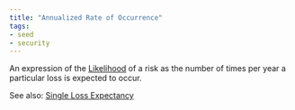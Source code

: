 ```yaml
---
title: "Annualized Rate of Occurrence"
tags:
- seed
- security
---
```


An expression of the [Likelihood](notes/Likelihood.md) of a risk as the number of times per year a particular loss is expected to occur.

See also: [Single Loss Expectancy](notes/Single%20Loss%20Expectancy.md)